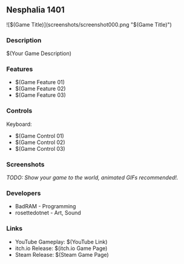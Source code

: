 ## Nesphalia 1401

![$(Game Title)](screenshots/screenshot000.png "$(Game Title)")

### Description

$(Your Game Description)

### Features

 - $(Game Feature 01)
 - $(Game Feature 02)
 - $(Game Feature 03)

### Controls

Keyboard:
 - $(Game Control 01)
 - $(Game Control 02)
 - $(Game Control 03)

### Screenshots

_TODO: Show your game to the world, animated GIFs recommended!._

### Developers

 - BadRAM - Programming
 - rosettedotnet - Art, Sound

### Links

 - YouTube Gameplay: $(YouTube Link)
 - itch.io Release: $(itch.io Game Page)
 - Steam Release: $(Steam Game Page)
